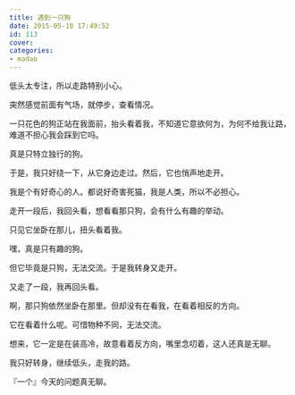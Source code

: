 ```yaml
---
title: 遇到一只狗
date: 2015-05-10 17:49:52
id: 113
cover: 
categories:
- madao
---
```


低头太专注，所以走路特别小心。

突然感觉前面有气场，就停步，查看情况。

一只花色的狗正站在我面前，抬头看着我，不知道它意欲何为，为何不给我让路，难道不担心我会踩到它吗。

真是只特立独行的狗。

于是，我只好绕一下，从它身边走过。然后，它也悄声地走开。

我是个有好奇心的人。都说好奇害死猫，我是人类，所以不必担心。

走开一段后，我回头看，想看看那只狗，会有什么有趣的举动。

只见它坐卧在那儿，扭头看着我。

嘿，真是只有趣的狗。

但它毕竟是只狗，无法交流。于是我转身又走开。

又走了一段，我再回头看。

啊，那只狗依然坐卧在那里。但却没有在看我，在看着相反的方向。

它在看着什么呢。可惜物种不同，无法交流。

想来，它一定是在装高冷，故意看着反方向，嘴里念叨着，这人还真是无聊。

我只好转身，继续低头，走我的路。

『一个』今天的问题真无聊。
